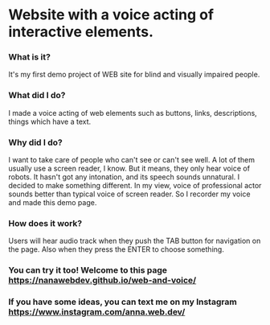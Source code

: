 # Website with a voice acting of interactive elements.

### What is it?

 It's my first demo project of WEB site for blind and visually impaired people.

### What did I do?

I made a voice acting of web elements such as buttons, links, descriptions, things which have a text.

### Why did I do?

I want to take care of people who can't see or can't see well.
A lot of them usually use a screen reader, I know. But it means, they only hear voice of robots.
It hasn't got any intonation, and its speech sounds unnatural.
I decided to make something different. In my view, voice of professional actor sounds better than typical voice of screen reader.
So I recorder my voice and made this demo page.

### How does it work?

Users will hear audio track when they push the TAB button for navigation on the page. Also when they press the ENTER to choose something.

### You can try it too! Welcome to this page https://nanawebdev.github.io/web-and-voice/
### If you have some ideas, you can text me on my Instagram https://www.instagram.com/anna.web.dev/

